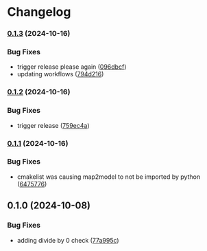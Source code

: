 # Changelog

### [0.1.3](https://www.github.com/Loop3D/map2model_cpp/compare/v0.1.2...v0.1.3) (2024-10-16)


### Bug Fixes

* trigger release please again ([096dbcf](https://www.github.com/Loop3D/map2model_cpp/commit/096dbcf0ceb57d0f3a17a6cb7491cf39d45dc5d2))
* updating workflows ([794d216](https://www.github.com/Loop3D/map2model_cpp/commit/794d21650f362c837b0c6a1a28c0715419633161))

### [0.1.2](https://www.github.com/Loop3D/map2model_cpp/compare/v0.1.1...v0.1.2) (2024-10-16)


### Bug Fixes

* trigger release ([759ec4a](https://www.github.com/Loop3D/map2model_cpp/commit/759ec4a29621663ce642fad309ded9e729de0df3))

### [0.1.1](https://www.github.com/Loop3D/map2model_cpp/compare/v0.1.0...v0.1.1) (2024-10-16)


### Bug Fixes

* cmakelist was causing map2model to not be imported by python ([6475776](https://www.github.com/Loop3D/map2model_cpp/commit/64757762ac352688a3fd18f15b62024b1d44ddab))

## 0.1.0 (2024-10-08)


### Bug Fixes

* adding divide by 0 check ([77a995c](https://www.github.com/Loop3D/map2model_cpp/commit/77a995cf402e29d1418d2f3d911ec6f35db22a51))
